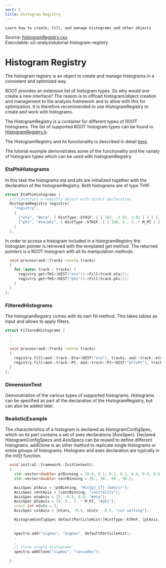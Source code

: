 ```yaml
---
sort: 5
title: Histogram Registry
---
```


```goal
Learn how to create, fill, and manage histograms and other objects
```

<div style="margin-bottom:5mm">
  Source: <a href="https://github.com/pbuehler/documentation/blob/main/docs/tutorials/code/histogramRegistry.cxx" target="_blank">histogramRegistry.cxx</a><br>
  Executable: o2-analysistutorial-histogram-registry
</div>

# Histogram Registry

The histogram registry is an object to create and manage histograms in a consistent and optimized way.

ROOT provides an extensive list of histogram types. So why would one create a new interface? The reason is to offload histogram/object creation and management to the analysis framework and to allow with this for optimization. It is therefore recommended to use HistogramRegistry to create and work with histograms.

The  HistogramRegistry is a container for different types of ROOT histograms.
The list of supported ROOT histogram types can be found in <a href="https://github.com/AliceO2Group/AliceO2/blob/dev/Framework/Core/include/Framework/HistogramRegistry.h" target="_blank">HistogramRegistry.h</a>.

The HistogramRegistry and its functionality is described in detail [here](/docs/framework/framework.html#histogramregistry).

The tutorial example demonstrates some of the functionality and the variaty of histogram types which can be used with histogramRegistry.

<a name="etaphihistograms"></a>
### EtaPhiHistograms

In this task the histograms eta and phi are initialized together with the declaration of the histogramRegistry. Both histograms are of type TH1F.

```cpp
struct EtaPhiHistograms {
  /// Construct a registry object with direct declaration
  HistogramRegistry registry{
    "registry",
    {
      {"eta", "#eta", { HistType::kTH1F, { { 102, -2.01, 2.01 } } } },
      {"phi", "#varphi", { HistType::kTH1F, { { 100, 0., 2. * M_PI } } } }
    }
  };
```

In order to access a histogram included in a histogramRegistry the histogram pointer is retrieved with the templated get method. The returned pointers is a ROOT histogram with all its manipulation methods.

```cpp
  void process(aod::Tracks const& tracks)
  {
    for (auto& track : tracks) {
      registry.get<TH1>(HIST("eta"))->Fill(track.eta());
      registry.get<TH1>(HIST("phi"))->Fill(track.phi());
    }
  }
};
```

<a name="filteredhistograms"></a>
### FilteredHistograms

The histogramRegistry comes with its own fill method. This takes tables as input and allows to apply filters.

```cpp
struct FilteredHistograms {
  .
  .
  .
  void process(aod::Tracks const& tracks)
  {
    registry.fill<aod::track::Eta>(HIST("eta"), tracks, aod::track::eta > 0.0f);
    registry.fill<aod::track::Pt, aod::track::Pt>(HIST("ptToPt"), tracks, aod::track::pt < 5.0f);
  }
};
```

<a name="dimensiontest"></a>
### DimensionTest

Demonstration of the various types of supported histograms. Histograms can be specified as part of the declaration of the HistogramRegistry, but can also be added later.

<a name="realisticexample"></a>
### RealisticExample

The characteristics of a histogram is declared as HistogramConfigSpec, which on its part contains a set of axes declarations (AxisSpec).  Declared HistogramConfigSpecs and AxisSpecs can be reused to define different histograms. addClone is an other method to replicate single histograms or entire groups of histograms. Histogram and axes declaration are typically in the init() function.

```cpp
  void init(o2::framework::InitContext&)
  {
    std::vector<double> ptBinning = {0.0, 0.1, 0.2, 0.3, 0.4, 0.5, 0.6, 0.7, 0.8, 0.9, 1.0,
    std::vector<double> centBinning = {0., 30., 60., 90.};

    AxisSpec ptAxis = {ptBinning, "#it{p}_{T} (GeV/c)"};
    AxisSpec centAxis = {centBinning, "centrality"};
    AxisSpec etaAxis = {5, -0.8, 0.8, "#eta"};
    AxisSpec phiAxis = {4, 0., 2. * M_PI, "#phi"};
    const int nCuts = 5;
    AxisSpec cutAxis = {nCuts, -0.5, nCuts - 0.5, "cut setting"};

    HistogramConfigSpec defaultParticleHist({HistType::kTHnF, {ptAxis, etaAxis, centAxis, cutAxis}});
    .
    .
    spectra.add("sigmas", "Sigmas", defaultParticleHist);
    .
    .
    // clone single histograms
    spectra.addClone("sigmas", "cascades");
    .
  }
```




